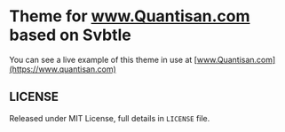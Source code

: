 # Theme for www.Quantisan.com based on Svbtle

You can see a live example of this theme in use at [www.Quantisan.com](https://www.quantisan.com)

## LICENSE

Released under MIT License, full details in `LICENSE` file.